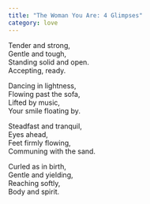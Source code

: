 ```yaml
---
title: "The Woman You Are: 4 Glimpses"
category: love
---
```


Tender and strong,  
Gentle and tough,  
Standing solid and open.  
Accepting, ready.

Dancing in lightness,  
Flowing past the sofa,  
Lifted by music,  
Your smile floating by.

Steadfast and tranquil,  
Eyes ahead,  
Feet firmly flowing,  
Communing with the sand.

Curled as in birth,  
Gentle and yielding,  
Reaching softly,  
Body and spirit.

